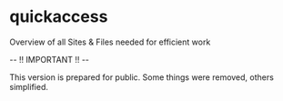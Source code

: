 # quickaccess

Overview of all Sites &amp; Files needed for efficient work

-- !! IMPORTANT !! --

This version is prepared for public.
Some things were removed, others simplified.
